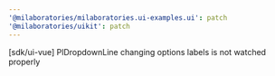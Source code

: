 ```yaml
---
'@milaboratories/milaboratories.ui-examples.ui': patch
'@milaboratories/uikit': patch
---
```


[sdk/ui-vue] PlDropdownLine changing options labels is not watched properly
